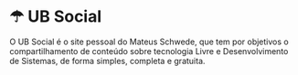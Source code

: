 # ☂ UB Social
O UB Social é o site pessoal do Mateus Schwede, que tem por objetivos o compartilhamento de conteúdo sobre tecnologia Livre e Desenvolvimento de Sistemas, de forma simples, completa e gratuita.

